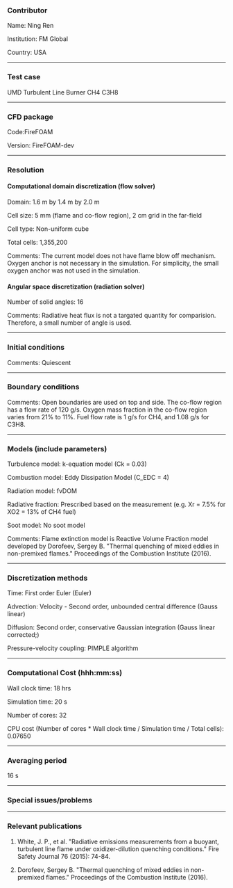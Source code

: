 
### Contributor
Name: Ning Ren

Institution: FM Global

Country: USA

------------------

### Test case
UMD Turbulent Line Burner
CH4
C3H8

------------------

### CFD package
Code:FireFOAM

Version: FireFOAM-dev

------------------

### Resolution

#### Computational domain discretization (flow solver)
Domain: 1.6 m by 1.4 m by 2.0 m

Cell size: 5 mm (flame and co-flow region), 2 cm grid in the far-field

Cell type: Non-uniform cube

Total cells: 1,355,200

Comments: The current model does not have flame blow off mechanism. Oxygen anchor is not necessary in the simulation. For simplicity, the small oxygen anchor was not used in the simulation.

#### Angular space discretization (radiation solver)
Number of solid angles: 16

Comments: Radiative heat flux is not a targated quantity for comparision. Therefore, a small number of angle is used.

------------------

### Initial conditions
Comments: Quiescent

------------------

### Boundary conditions
Comments: Open boundaries are used on top and side. The co-flow region has a flow rate of 120 g/s. Oxygen mass fraction in the co-flow region varies from 21% to 11%. Fuel flow rate is 1 g/s for CH4, and 1.08 g/s for C3H8.

------------------

### Models (include parameters)
Turbulence model: k-equation model (Ck = 0.03)

Combustion model: Eddy Dissipation Model (C_EDC = 4)

Radiation model: fvDOM

Radiative fraction: Prescribed based on the measurement (e.g. Xr = 7.5% for XO2 = 13% of CH4 fuel)

Soot model: No soot model

Comments: Flame extinction model is Reactive Volume Fraction model developed by Dorofeev, Sergey B. "Thermal quenching of mixed eddies in non-premixed flames." Proceedings of the Combustion Institute (2016).

------------------

### Discretization methods
Time: First order Euler (Euler)

Advection: Velocity - Second order, unbounded central difference (Gauss linear)

Diffusion: Second order, conservative Gaussian integration (Gauss linear corrected;)

Pressure-velocity coupling: PIMPLE algorithm

------------------

### Computational Cost (hhh:mm:ss)
Wall clock time: 18 hrs

Simulation time: 20 s

Number of cores: 32

CPU cost (Number of cores * Wall clock time / Simulation time / Total cells): 0.07650

------------------

### Averaging period
16 s

------------------

### Special issues/problems

------------------

### Relevant publications
1. White, J. P., et al. "Radiative emissions measurements from a buoyant, turbulent line flame under oxidizer-dilution quenching conditions." Fire Safety Journal 76 (2015): 74-84.

2. Dorofeev, Sergey B. "Thermal quenching of mixed eddies in non-premixed flames." Proceedings of the Combustion Institute (2016).


